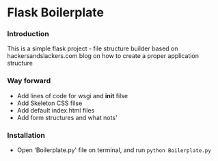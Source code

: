 # Flask Boilerplate

### Introduction
This is a simple flask project - file structure builder based on hackersandslackers.com blog on how to create a proper application structure

### Way forward
- Add lines of code for wsgi and __init__ filse
- Add Skeleton CSS filse
- Add default index.html files 
- Add form structures and what nots'

### Installation
- Open 'Boilerplate.py' file on terminal, and run `python Boilerplate.py`